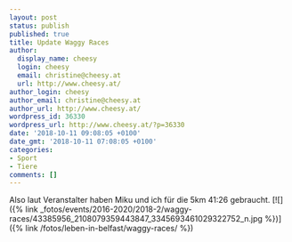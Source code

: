 ```yaml
---
layout: post
status: publish
published: true
title: Update Waggy Races
author:
  display_name: cheesy
  login: cheesy
  email: christine@cheesy.at
  url: http://www.cheesy.at/
author_login: cheesy
author_email: christine@cheesy.at
author_url: http://www.cheesy.at/
wordpress_id: 36330
wordpress_url: http://www.cheesy.at/?p=36330
date: '2018-10-11 09:08:05 +0100'
date_gmt: '2018-10-11 07:08:05 +0100'
categories:
- Sport
- Tiere
comments: []
---
```

Also laut Veranstalter haben Miku und ich für die 5km 41:26 gebraucht.
[![]({% link _fotos/events/2016-2020/2018-2/waggy-races/43385956_2108079359443847_3345693461029322752_n.jpg %})]({% link /fotos/leben-in-belfast/waggy-races/ %})
